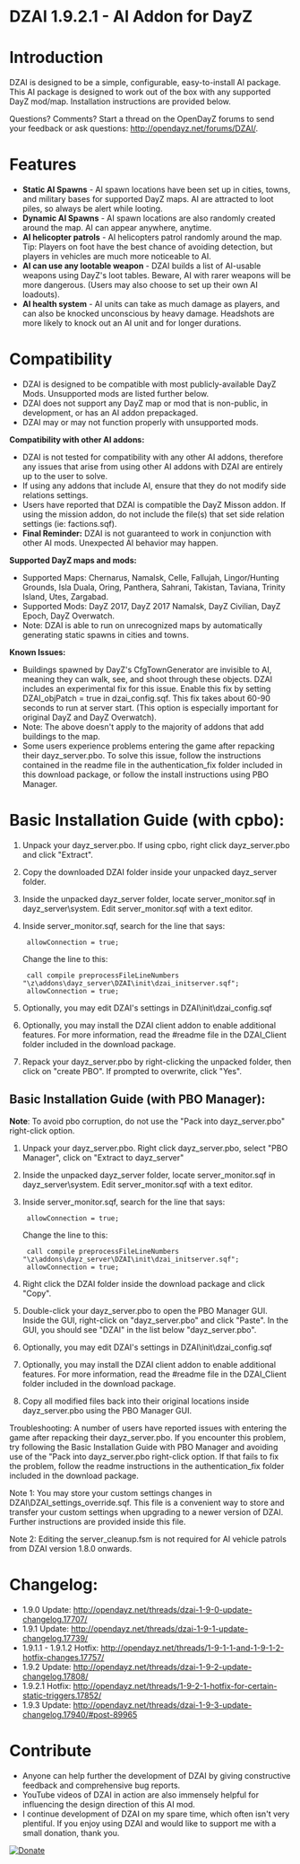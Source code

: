 DZAI 1.9.2.1 - AI Addon for DayZ
============


Introduction
============

DZAI is designed to be a simple, configurable, easy-to-install AI package. This AI package is designed to work out of the box with any supported DayZ mod/map. Installation instructions are provided below.

Questions? Comments? Start a thread on the OpenDayZ forums to send your feedback or ask questions: http://opendayz.net/forums/DZAI/.

Features
============

- <b>Static AI Spawns</b> - AI spawn locations have been set up in cities, towns, and military bases for supported DayZ maps. AI are attracted to loot piles, so always be alert while looting.
- <b>Dynamic AI Spawns</b> - AI spawn locations are also randomly created around the map. AI can appear anywhere, anytime.
- <b>AI helicopter patrols</b> - AI helicopters patrol randomly around the map. Tip: Players on foot have the best chance of avoiding detection, but players in vehicles are much more noticeable to AI.
- <b>AI can use any lootable weapon</b> - DZAI builds a list of AI-usable weapons using DayZ's loot tables. Beware, AI with rarer weapons will be more dangerous. (Users may also choose to set up their own AI loadouts).
- <b>AI health system</b> - AI units can take as much damage as players, and can also be knocked unconscious by heavy damage. Headshots are more likely to knock out an AI unit and for longer durations.

Compatibility
============

- DZAI is designed to be compatible with most publicly-available DayZ Mods. Unsupported mods are listed further below.
- DZAI does not support any DayZ map or mod that is non-public, in development, or has an AI addon prepackaged.
- DZAI may or may not function properly with unsupported mods.

<b>Compatibility with other AI addons:</b>

- DZAI is not tested for compatibility with any other AI addons, therefore any issues that arise from using other AI addons with DZAI are entirely up to the user to solve.
- If using any addons that include AI, ensure that they do not modify side relations settings.
- Users have reported that DZAI is compatible the DayZ Misson addon. If using the mission addon, do not include the file(s) that set side relation settings (ie: factions.sqf).
- <b>Final Reminder:</b> DZAI is not guaranteed to work in conjunction with other AI mods. Unexpected AI behavior may happen.

<b>Supported DayZ maps and mods:</b>

- Supported Maps: Chernarus, Namalsk, Celle, Fallujah, Lingor/Hunting Grounds, Isla Duala, Oring, Panthera, Sahrani, Takistan, Taviana, Trinity Island, Utes, Zargabad.
- Supported Mods: DayZ 2017, DayZ 2017 Namalsk, DayZ Civilian, DayZ Epoch, DayZ Overwatch.
- Note: DZAI is able to run on unrecognized maps by automatically generating static spawns in cities and towns.

<b>Known Issues:</b>

- Buildings spawned by DayZ's CfgTownGenerator are invisible to AI, meaning they can walk, see, and shoot through these objects. DZAI includes an experimental fix for this issue. Enable this fix by setting DZAI_objPatch = true in dzai_config.sqf. This fix takes about 60-90 seconds to run at server start. (This option is especially important for original DayZ and DayZ Overwatch).
- Note: The above doesn't apply to the majority of addons that add buildings to the map.
- Some users experience problems entering the game after repacking their dayz_server.pbo. To solve this issue, follow the instructions contained in the readme file in the authentication_fix folder included in this download package, or follow the install instructions
using PBO Manager.

Basic Installation Guide (with cpbo):
============

1. Unpack your dayz_server.pbo. If using cpbo, right click dayz_server.pbo and click "Extract".
2. Copy the downloaded DZAI folder inside your unpacked dayz_server folder.
3. Inside the unpacked dayz_server folder, locate server_monitor.sqf in dayz_server\system\. Edit server_monitor.sqf with a text editor.
4. Inside server_monitor.sqf, search for the line that says:

		allowConnection = true;

	Change the line to this:

		call compile preprocessFileLineNumbers "\z\addons\dayz_server\DZAI\init\dzai_initserver.sqf";
		allowConnection = true;
	
5. Optionally, you may edit DZAI's settings in DZAI\init\dzai_config.sqf
6. Optionally, you may install the DZAI client addon to enable additional features. For more information, read the #readme file in the DZAI_Client folder included in the download package.
7. Repack your dayz_server.pbo by right-clicking the unpacked folder, then click on "create PBO". If prompted to overwrite, click "Yes".


Basic Installation Guide (with PBO Manager):
----------------------------------------------------

**Note**: To avoid pbo corruption, do not use the "Pack into dayz_server.pbo" right-click option.

1. Unpack your dayz_server.pbo. Right click dayz_server.pbo, select "PBO Manager", click on "Extract to dayz_server\"
2. Inside the unpacked dayz_server folder, locate server_monitor.sqf in dayz_server\system\. Edit server_monitor.sqf with a text editor.
3. Inside server_monitor.sqf, search for the line that says:

		allowConnection = true;

	Change the line to this:

		call compile preprocessFileLineNumbers "\z\addons\dayz_server\DZAI\init\dzai_initserver.sqf";
		allowConnection = true;
		
4. Right click the DZAI folder inside the download package and click "Copy".
5. Double-click your dayz_server.pbo to open the PBO Manager GUI. Inside the GUI, right-click on "dayz_server.pbo" and click "Paste". In the GUI, you should see "DZAI" in the list below "dayz_server.pbo".
6. Optionally, you may edit DZAI's settings in DZAI\init\dzai_config.sqf
7. Optionally, you may install the DZAI client addon to enable additional features. For more information, read the #readme file in the DZAI_Client folder included in the download package.
8. Copy all modified files back into their original locations inside dayz_server.pbo using the PBO Manager GUI.


Troubleshooting: A number of users have reported issues with entering the game after repacking their dayz_server.pbo. 
If you encounter this problem, try following the Basic Installation Guide with PBO Manager and avoiding use of the "Pack into dayz_server.pbo
right-click option. If that fails to fix the problem, follow the readme instructions in the authentication_fix folder included in the download package.

Note 1: You may store your custom settings changes in DZAI\DZAI_settings_override.sqf. This file is a convenient way to store and transfer your custom settings when upgrading to a newer version of DZAI. Further instructions are provided inside this file.

Note 2: Editing the server_cleanup.fsm is not required for AI vehicle patrols from DZAI version 1.8.0 onwards.


Changelog:
============

- 1.9.0 Update: http://opendayz.net/threads/dzai-1-9-0-update-changelog.17707/
- 1.9.1 Update: http://opendayz.net/threads/dzai-1-9-1-update-changelog.17739/
- 1.9.1.1 - 1.9.1.2 Hotfix: http://opendayz.net/threads/1-9-1-1-and-1-9-1-2-hotfix-changes.17757/
- 1.9.2 Update: http://opendayz.net/threads/dzai-1-9-2-update-changelog.17808/
- 1.9.2.1 Hotfix: http://opendayz.net/threads/1-9-2-1-hotfix-for-certain-static-triggers.17852/
- 1.9.3 Update: http://opendayz.net/threads/dzai-1-9-3-update-changelog.17940/#post-89965


Contribute
============

- Anyone can help further the development of DZAI by giving constructive feedback and comprehensive bug reports. 
- YouTube videos of DZAI in action are also immensely helpful for influencing the design direction of this AI mod.
- I continue development of DZAI on my spare time, which often isn't very plentiful. If you enjoy using DZAI and would like to support me with a small donation, thank you.


[![Donate](https://www.paypalobjects.com/en_US/i/btn/btn_donate_LG.gif)](https://www.paypal.com/cgi-bin/webscr?cmd=_s-xclick&hosted_button_id=9PESMPV4SQFDJ)
